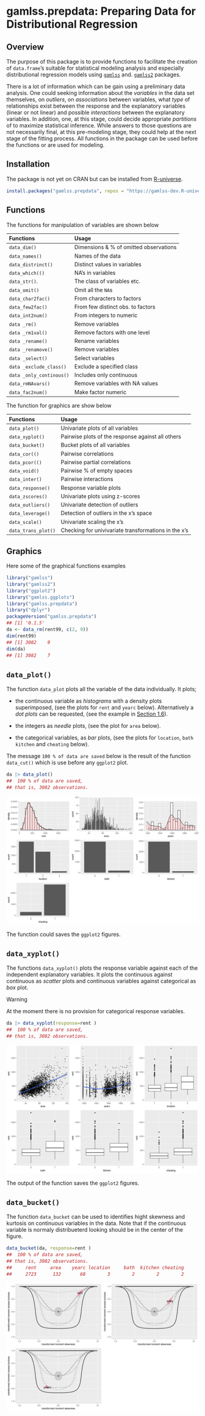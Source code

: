 

<!-- README.md is generated from README.qmd via: quarto render README.qmd --to gfm -->

# gamlss.prepdata: Preparing Data for Distributional Regression

## Overview

The purpose of this package is to provide functions to facilitate the
creation of `data.frame`’s suitable for statistical modeling analysis
and especially distributional regression models using
[`gamlss`](https://cran.R-project.org/package=gamlss) and.
[`gamlss2`](https://github.com/gamlss-dev/gamlss2) packages.

There is a lot of information which can be gain using a preliminary data
analysis. One could seeking information about the *variables* in the
data set themselves, on *outliers*, on *associations* between variables,
what *type* of relationships exist between the response and the
explanatory variables (linear or not linear) and possible *interactions*
between the explanatory variables. In addition, one, at this stage,
could decide appropriate *partitions* of to maximize statistical
inference. While answers to those questions are not necessarily final,
at this pre-modeling stage, they could help at the next stage of the
fitting process. All functions in the package can be used before the
functions or are used for modeling.

## Installation

The package is not yet on CRAN but can be installed from
[R-universe](https://gamlss-dev.R-universe.dev/).

``` r
install.packages("gamlss.prepdata", repos = "https://gamlss-dev.R-universe.dev")
```

## Functions

The functions for manipulation of variables are shown below

| Functions                | Usage                                  |
|:-------------------------|:---------------------------------------|
| `data_dim()`             | Dimensions & % of omitted observations |
| `data_names()`           | Names of the data                      |
| `data_distrinct()`       | Distinct values in variables           |
| `data_which(()`          | NA’s in variables                      |
| `data_str()`.            | The class of variables etc.            |
| `data_omit()`            | Omit all the `NA`s                     |
| `data_char2fac()`        | From characters to factors             |
| `data_few2fac()`         | From few distinct obs. to factors      |
| `data_int2num()`         | From integers to numeric               |
| `data _rm()`             | Remove variables                       |
| `data _rm1val()`         | Remove factors with one level          |
| `data _rename()`         | Rename variables                       |
| `data _renamove()`       | Remove variables                       |
| `data _select()`         | Select variables                       |
| `data _exclude_class()`  | Exclude a specified class              |
| `data _only_continous()` | Includes only continuous               |
| `data_rmNAvars()`        | Remove variables with NA values        |
| `data_fac2num()`         | Make factor numeric                    |

The function for graphics are show below

| Functions           | Usage                                                |
|:--------------------|:-----------------------------------------------------|
| `data_plot()`       | Univariate plots of all variables                    |
| `data_xyplot()`     | Pairwise plots of the response against all others    |
| `data_bucket()`     | Bucket plots of all variables                        |
| `data_cor(()`       | Pairwise correlations                                |
| `data_pcor(()`      | Pairwise partial correlations                        |
| `data_void()`       | Pairwise % of empty spaces                           |
| `data_inter()`      | Pairwise interactions                                |
| `data_response()`   | Response variable plots                              |
| `data_zscores()`    | Univariate plots using z-scores                      |
| `data_outliers()`   | Univariate detection of outliers                     |
| `data_leverage()`   | Detection of outliers in the x’s space               |
| `data_scale()`      | Univariate scaling the x’s                           |
| `data_trans_plot()` | Checking for univivariate transformations in the x’s |

## Graphics

Here some of the graphical functions examples

``` r
library("gamlss")
library("gamlss2")
library("ggplot2")
library("gamlss.ggplots")
library("gamlss.prepdata")
library("dplyr") 
packageVersion("gamlss.prepdata")
## [1] '0.1.5'
da <- data_rm(rent99, c(2, 9)) 
dim(rent99)
## [1] 3082    9
dim(da)
## [1] 3082    7
```

## `data_plot()`

The function `data_plot` plots all the variable of the data
individually. It plots;

- the continuous variable as *histograms* with a density plots
  superimposed, (see the plots for `rent` and `yearc` below).
  Alternatively a *dot plots* can be requested, (see the example in
  <a href="#sec-data_xyplot" class="quarto-xref">Section 1.6</a>).

- the integers as *needle* plots, (see the plot for `area` below).

- the categorical variables, as *bar* plots, (see the plots for
  `location`, `bath` `kitchen` and `cheating` below).

The message `100 % of data are saved` below is the result of the
function `data_cut()` which is use before any `ggplot2` plot.

``` r
da |> data_plot()
##  100 % of data are saved, 
## that is, 3082 observations.
```

<img src="man/figures/README-data_plot-1.png" data-fig-align="center" />

The function could saves the `ggplot2` figures.

## `data_xyplot()`

The functions `data_xyplot()` plots the response variable against each
of the independent explanatory variables. It plots the continuous
against continuous as *scatter* plots and continuous variables against
categorical as *box* plot.

> [!WARNING]
>
> At the moment there is no provision for categorical response
> variables.

``` r
da |> data_xyplot(response=rent )
##  100 % of data are saved, 
## that is, 3082 observations.
```

<img src="man/figures/README-data_xyplot-1.png"
data-fig-align="center" />

The output of the function saves the `ggplot2` figures.

## `data_bucket()`

The function `data_bucket` can be used to identifies hight skewness and
kurtosis on continuous variables in the data. Note that if the
continuous variable is normaly distribueterd looking should be in the
center of the figure.

``` r
data_bucket(da, response=rent )
##  100 % of data are saved, 
## that is, 3082 observations. 
##     rent     area    yearc location     bath  kitchen cheating 
##     2723      132       68        3        2        2        2
```

<img src="man/figures/README-data_bucket-1.png"
data-fig-align="center" />
